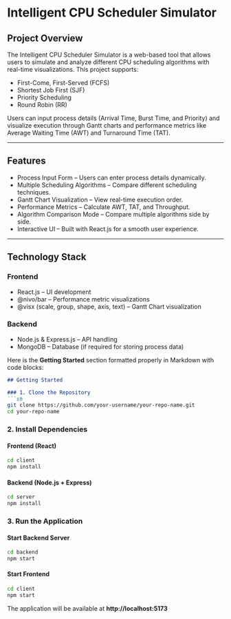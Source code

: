 # Intelligent CPU Scheduler Simulator

## Project Overview  
The Intelligent CPU Scheduler Simulator is a web-based tool that allows users to simulate and analyze different CPU scheduling algorithms with real-time visualizations. This project supports:  

- First-Come, First-Served (FCFS)  
- Shortest Job First (SJF)  
- Priority Scheduling  
- Round Robin (RR)  

Users can input process details (Arrival Time, Burst Time, and Priority) and visualize execution through Gantt charts and performance metrics like Average Waiting Time (AWT) and Turnaround Time (TAT).  

---

## Features  
- Process Input Form – Users can enter process details dynamically.  
- Multiple Scheduling Algorithms – Compare different scheduling techniques.  
- Gantt Chart Visualization – View real-time execution order.  
- Performance Metrics – Calculate AWT, TAT, and Throughput.  
- Algorithm Comparison Mode – Compare multiple algorithms side by side.  
- Interactive UI – Built with React.js for a smooth user experience.  

---

## Technology Stack  

### Frontend  
- React.js – UI development  
- @nivo/bar – Performance metric visualizations  
- @visx (scale, group, shape, axis, text) – Gantt Chart visualization  

### Backend  
- Node.js & Express.js – API handling  
- MongoDB – Database (if required for storing process data)  



 Here is the **Getting Started** section formatted properly in Markdown with code blocks:  

```md
## Getting Started  

### 1. Clone the Repository  
```sh
git clone https://github.com/your-username/your-repo-name.git
cd your-repo-name
```

### 2. Install Dependencies  

#### Frontend (React)  
```sh
cd client
npm install
```

#### Backend (Node.js + Express)  
```sh
cd server
npm install
```

### 3. Run the Application  

#### Start Backend Server  
```sh
cd backend
npm start
```

#### Start Frontend  
```sh
cd client
npm start
```

The application will be available at **http://localhost:5173**
```

